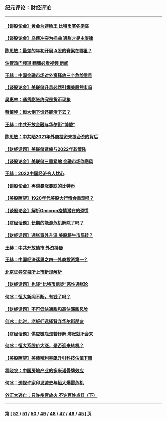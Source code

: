### 纪元评论：财经评论
---
#### [【谈股论金】黄金为避险王 比特币寒冬来临](../../pages/nsc1026/n13600406.md?02280330) 
#### [【谈股论金】乌俄冲突为插曲 通胀才是主旋律](../../pages/nsc1026/n13576797.md?02280330) 
#### [陈思敏：最差的年初开局 A股的脊梁在哪里？](../../pages/nsc1026/n13558359.md?02280330) 
#### [油管热门频道 翻墙必看视频 新闻](ok?02280330)
#### [王赫：中国金融市场对外资释放三个危险信号](../../pages/nsc1026/n13546389.md?02280330) 
#### [【谈股论金】美联储升息必然引爆美股熊市吗](../../pages/nsc1026/n13519194.md?02280330) 
#### [吴惠林：通货膨胀终究是货币现象](../../pages/nsc1026/n13512979.md?02280330) 
#### [蔡慎坤：恒大倒下谁还能活下去？](../../pages/nsc1026/n13501831.md?02280330) 
#### [王赫：中共开放金融与华尔街“博傻”](../../pages/nsc1026/n13501138.md?02280330) 
#### [陈思敏：中共晒2021年外商投资未提台资的背后](../../pages/nsc1026/n13501057.md?02280330) 
#### [【财经话题】美联储紧缩与2022年软着陆](../../pages/nsc1026/n13498354.md?02280330) 
#### [【谈股论金】美联储三重紧缩 金融市场吹寒风](../../pages/nsc1026/n13487202.md?02280330) 
#### [王赫：2022中国经济令人忧心](../../pages/nsc1026/n13480433.md?02280330) 
#### [【谈股论金】再谈暴涨暴跌的比特币](../../pages/nsc1026/n13428036.md?02280330) 
#### [【美股瞭望】1920年代美股大行情会重现吗？](../../pages/nsc1026/n13425425.md?02280330) 
#### [【谈股论金】解析Omicron疫情潜在的恐慌](../../pages/nsc1026/n13403704.md?02280330) 
#### [【财经话题】长期的能源危机解除了吗？](../../pages/nsc1026/n13378041.md?02280330) 
#### [【财经话题】通胀意外升温 美股将牛市反转？](../../pages/nsc1026/n13370659.md?02280330) 
#### [王赫：中共开放债市 外资持疑](../../pages/nsc1026/n13366203.md?02280330) 
#### [王赫：中国经济迷思之四—外商投资第一？](../../pages/nsc1026/n13354150.md?02280330) 
#### [北京证券交易所上市新规解析](../../pages/nsc1026/n13348292.md?02280330) 
#### [【财经话题】也谈“比特币信徒”恶性通胀论](../../pages/nsc1026/n13331972.md?02280330) 
#### [何冰：恒大新闻不断，有钱了吗？](../../pages/nsc1026/n13325002.md?02280330) 
#### [【财经话题】不可低估通胀和高估滞胀风险](../../pages/nsc1026/n13300505.md?02280330) 
#### [何冰：此时，老板们选择背弃华尔街朋友](../../pages/nsc1026/n13295291.md?02280330) 
#### [【财经话题】供应链瓶颈若纾解 滞胀就不会来](../../pages/nsc1026/n13286759.md?02280330) 
#### [何冰：恒大系股价大涨，是否迎来转机？](../../pages/nsc1026/n13276822.md?02280330) 
#### [【美股瞭望】美债殖利率飙升引科技估值下调](../../pages/nsc1026/n13267775.md?02280330) 
#### [程晓农：中国房地产业的多米诺骨牌效应](../../pages/nsc1026/n13259673.md?02280330) 
#### [何冰：透视许家印发迹史与恒大爆雷危机](../../pages/nsc1026/n13253937.md?02280330) 
#### [外汇大逃亡：只许州官放火 不许百姓点灯（下）](../../pages/nsc1026/n13245748.md?02280330) 

---
#### 第 [ [52](./52.md?02280330) / [51](./51.md?02280330) / [50](./50.md?02280330) / [49](./49.md?02280330) / [48](./48.md?02280330) / [47](./47.md?02280330) / [46](./46.md?02280330) / [45](./45.md?02280330) ] 页
